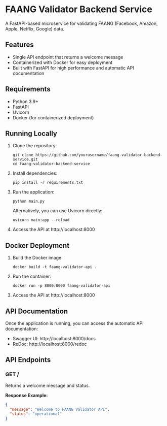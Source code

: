 # FAANG Validator Backend Service

A FastAPI-based microservice for validating FAANG (Facebook, Amazon, Apple, Netflix, Google) data.

## Features

- Single API endpoint that returns a welcome message
- Containerized with Docker for easy deployment
- Built with FastAPI for high performance and automatic API documentation

## Requirements

- Python 3.9+
- FastAPI
- Uvicorn
- Docker (for containerized deployment)

## Running Locally

1. Clone the repository:
   ```
   git clone https://github.com/yourusername/faang-validator-backend-service.git
   cd faang-validator-backend-service
   ```

2. Install dependencies:
   ```
   pip install -r requirements.txt
   ```

3. Run the application:
   ```
   python main.py
   ```

   Alternatively, you can use Uvicorn directly:
   ```
   uvicorn main:app --reload
   ```

4. Access the API at http://localhost:8000

## Docker Deployment

1. Build the Docker image:
   ```
   docker build -t faang-validator-api .
   ```

2. Run the container:
   ```
   docker run -p 8000:8000 faang-validator-api
   ```

3. Access the API at http://localhost:8000

## API Documentation

Once the application is running, you can access the automatic API documentation:

- Swagger UI: http://localhost:8000/docs
- ReDoc: http://localhost:8000/redoc

## API Endpoints

### GET /

Returns a welcome message and status.

**Response Example:**
```json
{
  "message": "Welcome to FAANG Validator API",
  "status": "operational"
}
```
